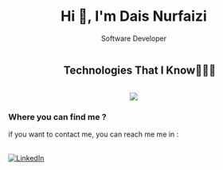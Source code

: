 <h1 align="center">Hi 👋, I'm <b>Dais Nurfaizi</b></b></h1>
<p align="center">Software Developer</p>

<div id="user-content-toc">
  <ul align="center">
    <summary><h2 style="display: inline-block">Technologies That I Know👨🏻‍💻</h2></summary>
  </ul>
</div>
<!--tech stack icons-->
<p align="center">
  <a href="https://skillicons.dev">
    <img src="https://skillicons.dev/icons?i=git,bootstrap,c,css,docker,express,firebase,github,html,idea,java,js,kotlin,linux,md,mongodb,mysql,nodejs,postman,py,arduino,jenkins,nginx,raspberrypi,laravel,tailwind,ts,vscode&perline=20" />
  </a>
</p>

### Where you can find me ?

if you want to contact me, you can reach me me in : <br><br>

[![LinkedIn](https://img.shields.io/badge/LinkedIn-0077B5?style=for-the-badge&logo=linkedin&logoColor=white)](https://www.linkedin.com/in/dais-nurfaizi-novsa)
